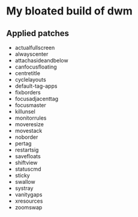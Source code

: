 # My bloated build of dwm

## Applied patches

 - actualfullscreen
 - alwayscenter
 - attachasideandbelow
 - canfocusfloating
 - centretitle
 - cyclelayouts
 - default-tag-apps
 - fixborders
 - focusadjacenttag
 - focusmaster
 - killunsel
 - monitorrules
 - moveresize
 - movestack
 - noborder
 - pertag
 - restartsig
 - savefloats
 - shiftview
 - statuscmd
 - sticky
 - swallow
 - systray
 - vanitygaps
 - xresources
 - zoomswap
